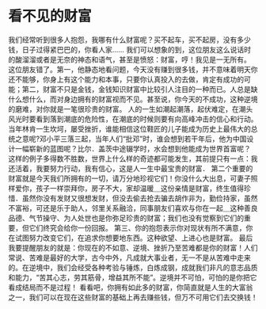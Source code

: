 # 看不见的财富
我们经常听到很多人抱怨，我哪有什么财富呢？买不起车，买不起房，没有多少钱，日子过得紧巴巴的，你看人家…… 
我们可以想象的到，这位朋友这么说话时的酸溜溜或者是无奈的神态和语气，甚至是愤怒：财富，哼！我见是一无所有。 
这位朋友错了。第一，他静态地看问题，今天没有赚到很多钱，并不意味着明天你还不能够，你身上有这个能力和本事，只要你认真投入的去做，肯定有成功的可能；第二，财富不只是金钱，金钱知识财富中比较引人注目的一种而已。人总是缺什么想什么，而对身边拥有的财富视而不见。甚至说，你今天的不成功，这种逆境的磨难，对你就是一笔很珍贵的财富。 
人的一生如潮起潮落，起伏难定，在潮头风光时要看到落到潮底的危险性，在潮底的时候则要有向高峰冲击的信心和行动。当年林肯一生坎坷，屡受挫折，谁能相信这位鞋匠的儿子能成为历史上最伟大的总统之意呢?邓小平三落三起，当年人们“批邓”时，谁会想到若干年后，他为中国设计一幅崭新的蓝图呢？比尔．盖茨中途辍学时，水会想到他能成为世界首富呢？ 
这样的例子多得数不胜数，世界上什么样的奇迹都可能发生，其前提只有一点：我还活着，我要努力行动，我有信心，这是人一生中最宝贵的财富． 
第二个重要的财富就是今天我们所拥有的一切，请万分地珍视它们！你没什么大出息，可妻子照样爱你，孩子一样崇拜你，房子不大，家却温暖＿这份亲情是财富，终生值得珍惜．虽然你没有发财又很想发财，但没去偷去抢去骗去胡作非为，勤俭持家，虽然不富裕，可还是乐于助人，邻里关系融洽，同事朋友们喜欢与你在一起＿这种善良品德、气节操守、为人处世也是你弥足珍贵的财富；我们也没有觉察到它们的重要，但它们终究会给你一份回报。 
第三、你的抱怨表示你对现状有所不满意，你在试图努力改变它们，在追求你想要地东西。这种欲望、上进心也是财富。 
最后我要提醒朋友的就是：你现在的不如意、逆境、挫折乃至苦难都是你的财富！人们常说、苦难是最好的大学，古今中外，凡成就大事业者，无一不是从苦难中走来的。在逆境中，我们会经受各种考验与锤炼，白炼成钢，成就我们非凡的意志品质和能力，“苦其心志，劳其筋骨，增益其所不能”。逆境并不可怕，可怕的是你把它看成结局而不是过程！ 
看看吧，你拥有如此多的财富，你简直就是人生的大富翁之一，我们可以在现在这些财富的基础上再去赚些钱，但万不可用它们去交换钱！
  